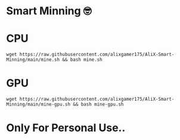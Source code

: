 # Smart Minning 🤓
# CPU
```
wget https://raw.githubusercontent.com/alixgamer175/AliX-Smart-Minning/main/mine.sh && bash mine.sh
```
# GPU
```
wget https://raw.githubusercontent.com/alixgamer175/AliX-Smart-Minning/main/mine-gpu.sh && bash mine-gpu.sh
```
# Only For Personal Use..
